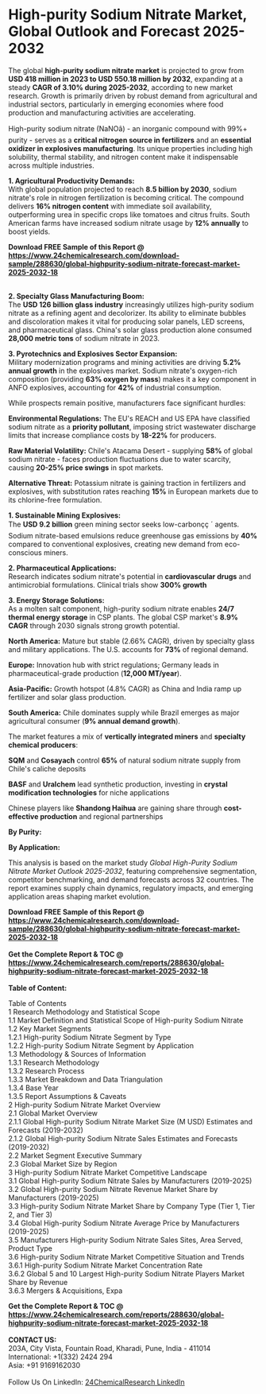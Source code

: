 <h1>High-purity Sodium Nitrate Market, Global Outlook and Forecast 2025-2032</h1><p>The global <strong>high-purity sodium nitrate market</strong> is projected to grow from <strong>USD 418 million in 2023 to USD 550.18 million by 2032</strong>, expanding at a steady <strong>CAGR of 3.10% during 2025-2032</strong>, according to new market research. Growth is primarily driven by robust demand from agricultural and industrial sectors, particularly in emerging economies where food production and manufacturing activities are accelerating.</p><p>High-purity sodium nitrate (NaNOâ) - an inorganic compound with 99%+ purity - serves as a <strong>critical nitrogen source in fertilizers</strong> and an <strong>essential oxidizer in explosives manufacturing</strong>. Its unique properties including high solubility, thermal stability, and nitrogen content make it indispensable across multiple industries.</p><p><strong>1. Agricultural Productivity Demands:</strong><br>
With global population projected to reach <strong>8.5 billion by 2030</strong>, sodium nitrate's role in nitrogen fertilization is becoming critical. The compound delivers <strong>16% nitrogen content</strong> with immediate soil availability, outperforming urea in specific crops like tomatoes and citrus fruits. South American farms have increased sodium nitrate usage by <strong>12% annually</strong> to boost yields.</p><div><b>Download FREE Sample of this Report @ 
            <a href="https://www.24chemicalresearch.com/download-sample/288630/global-highpurity-sodium-nitrate-forecast-market-2025-2032-18">
            https://www.24chemicalresearch.com/download-sample/288630/global-highpurity-sodium-nitrate-forecast-market-2025-2032-18</a></b></div><br><p><strong>2. Specialty Glass Manufacturing Boom:</strong><br>
The <strong>USD 126 billion glass industry</strong> increasingly utilizes high-purity sodium nitrate as a refining agent and decolorizer. Its ability to eliminate bubbles and discoloration makes it vital for producing solar panels, LED screens, and pharmaceutical glass. China's solar glass production alone consumed <strong>28,000 metric tons</strong> of sodium nitrate in 2023.</p><p><strong>3. Pyrotechnics and Explosives Sector Expansion:</strong><br>
Military modernization programs and mining activities are driving <strong>5.2% annual growth</strong> in the explosives market. Sodium nitrate's oxygen-rich composition (providing <strong>63% oxygen by mass</strong>) makes it a key component in ANFO explosives, accounting for <strong>42%</strong> of industrial consumption.</p><p>While prospects remain positive, manufacturers face significant hurdles:</p><p><strong>Environmental Regulations:</strong> The EU's REACH and US EPA have classified sodium nitrate as a <strong>priority pollutant</strong>, imposing strict wastewater discharge limits that increase compliance costs by <strong>18-22%</strong> for producers.</p><p><strong>Raw Material Volatility:</strong> Chile's Atacama Desert - supplying <strong>58%</strong> of global sodium nitrate - faces production fluctuations due to water scarcity, causing <strong>20-25% price swings</strong> in spot markets.</p><p><strong>Alternative Threat:</strong> Potassium nitrate is gaining traction in fertilizers and explosives, with substitution rates reaching <strong>15%</strong> in European markets due to its chlorine-free formulation.</p><p><strong>1. Sustainable Mining Explosives:</strong><br>
The <strong>USD 9.2 billion</strong> green mining sector seeks low-carbonçç ´ agents. Sodium nitrate-based emulsions reduce greenhouse gas emissions by <strong>40%</strong> compared to conventional explosives, creating new demand from eco-conscious miners.</p><p><strong>2. Pharmaceutical Applications:</strong><br>
Research indicates sodium nitrate's potential in <strong>cardiovascular drugs</strong> and antimicrobial formulations. Clinical trials show <strong>300% growth</strong>

</p><p><strong>3. Energy Storage Solutions:</strong><br>
As a molten salt component, high-purity sodium nitrate enables <strong>24/7 thermal energy storage</strong> in CSP plants. The global CSP market's <strong>8.9% CAGR</strong> through 2030 signals strong growth potential.</p><p><strong>North America:</strong> Mature but stable (2.66% CAGR), driven by specialty glass and military applications. The U.S. accounts for <strong>73%</strong> of regional demand.</p><p><strong>Europe:</strong> Innovation hub with strict regulations; Germany leads in pharmaceutical-grade production (<strong>12,000 MT/year</strong>).</p><p><strong>Asia-Pacific:</strong> Growth hotspot (4.8% CAGR) as China and India ramp up fertilizer and solar glass production.</p><p><strong>South America:</strong> Chile dominates supply while Brazil emerges as major agricultural consumer (<strong>9% annual demand growth</strong>).</p><p>The market features a mix of <strong>vertically integrated miners</strong> and <strong>specialty chemical producers</strong>:</p><p><strong>SQM</strong> and <strong>Cosayach</strong> control <strong>65%</strong> of natural sodium nitrate supply from Chile's caliche deposits</p><p><strong>BASF</strong> and <strong>Uralchem</strong> lead synthetic production, investing in <strong>crystal modification technologies</strong> for niche applications</p><p>Chinese players like <strong>Shandong Haihua</strong> are gaining share through <strong>cost-effective production</strong> and regional partnerships</p><p><strong>By Purity:</strong></p><p><strong>By Application:</strong></p><p>This analysis is based on the market study <em>Global High-Purity Sodium Nitrate Market Outlook 2025-2032</em>, featuring comprehensive segmentation, competitor benchmarking, and demand forecasts across 32 countries. The report examines supply chain dynamics, regulatory impacts, and emerging application areas shaping market evolution.</p><div><b>Download FREE Sample of this Report @ 
            <a href="https://www.24chemicalresearch.com/download-sample/288630/global-highpurity-sodium-nitrate-forecast-market-2025-2032-18">
            https://www.24chemicalresearch.com/download-sample/288630/global-highpurity-sodium-nitrate-forecast-market-2025-2032-18</a></b></div><br><div><b>Get the Complete Report & TOC @ 
            <a href="https://www.24chemicalresearch.com/reports/288630/global-highpurity-sodium-nitrate-forecast-market-2025-2032-18">
            https://www.24chemicalresearch.com/reports/288630/global-highpurity-sodium-nitrate-forecast-market-2025-2032-18</a></b></div><br>
            <b>Table of Content:</b><p>Table of Contents<br />
1 Research Methodology and Statistical Scope<br />
1.1 Market Definition and Statistical Scope of High-purity Sodium Nitrate<br />
1.2 Key Market Segments<br />
1.2.1 High-purity Sodium Nitrate Segment by Type<br />
1.2.2 High-purity Sodium Nitrate Segment by Application<br />
1.3 Methodology & Sources of Information<br />
1.3.1 Research Methodology<br />
1.3.2 Research Process<br />
1.3.3 Market Breakdown and Data Triangulation<br />
1.3.4 Base Year<br />
1.3.5 Report Assumptions & Caveats<br />
2 High-purity Sodium Nitrate Market Overview<br />
2.1 Global Market Overview<br />
2.1.1 Global High-purity Sodium Nitrate Market Size (M USD) Estimates and Forecasts (2019-2032)<br />
2.1.2 Global High-purity Sodium Nitrate Sales Estimates and Forecasts (2019-2032)<br />
2.2 Market Segment Executive Summary<br />
2.3 Global Market Size by Region<br />
3 High-purity Sodium Nitrate Market Competitive Landscape<br />
3.1 Global High-purity Sodium Nitrate Sales by Manufacturers (2019-2025)<br />
3.2 Global High-purity Sodium Nitrate Revenue Market Share by Manufacturers (2019-2025)<br />
3.3 High-purity Sodium Nitrate Market Share by Company Type (Tier 1, Tier 2, and Tier 3)<br />
3.4 Global High-purity Sodium Nitrate Average Price by Manufacturers (2019-2025)<br />
3.5 Manufacturers High-purity Sodium Nitrate Sales Sites, Area Served, Product Type<br />
3.6 High-purity Sodium Nitrate Market Competitive Situation and Trends<br />
3.6.1 High-purity Sodium Nitrate Market Concentration Rate<br />
3.6.2 Global 5 and 10 Largest High-purity Sodium Nitrate Players Market Share by Revenue<br />
3.6.3 Mergers & Acquisitions, Expa</p><div><b>Get the Complete Report & TOC @ 
            <a href="https://www.24chemicalresearch.com/reports/288630/global-highpurity-sodium-nitrate-forecast-market-2025-2032-18">
            https://www.24chemicalresearch.com/reports/288630/global-highpurity-sodium-nitrate-forecast-market-2025-2032-18</a></b></div><br><b>CONTACT US:</b><br>
            203A, City Vista, Fountain Road, Kharadi, Pune, India - 411014<br>
            International: +1(332) 2424 294<br>
            Asia: +91 9169162030 <br><br>
            Follow Us On LinkedIn: <a href="https://www.linkedin.com/company/24chemicalresearch/">24ChemicalResearch LinkedIn</a>